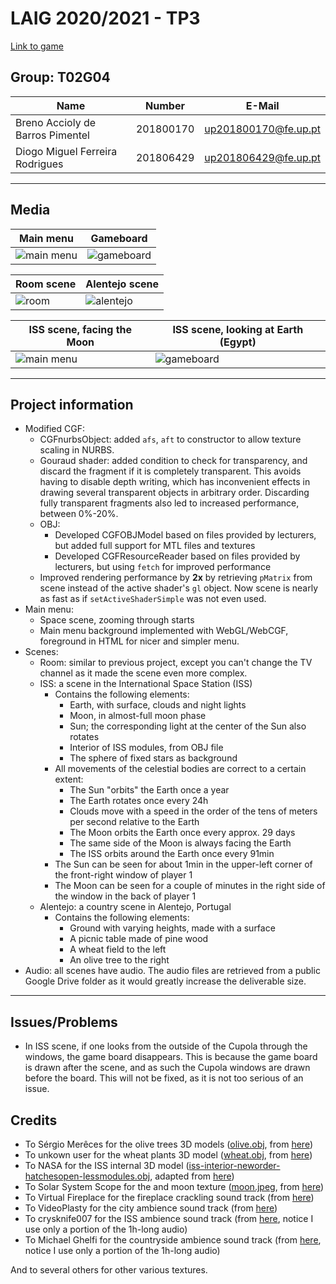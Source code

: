 # LAIG 2020/2021 - TP3

[Link to game](https://dmfrodrigues.github.io/feup-laig-proj/TP3/)

## Group: T02G04

| Name                             | Number    | E-Mail               |
|----------------------------------|-----------|----------------------|
| Breno Accioly de Barros Pimentel | 201800170 | up201800170@fe.up.pt |
| Diogo Miguel Ferreira Rodrigues  | 201806429 | up201806429@fe.up.pt |

----

## Media

| Main menu                                     | Gameboard                                     |
|-----------------------------------------------|-----------------------------------------------|
| ![main menu](https://i.imgur.com/pxzskSJ.jpg) | ![gameboard](https://i.imgur.com/MxQAUzl.jpg) |

| Room scene                                    | Alentejo scene                                |
|-----------------------------------------------|-----------------------------------------------|
| ![room](https://i.imgur.com/lAuIWp5.jpg)      | ![alentejo](https://i.imgur.com/IMdiVrQ.jpg)  |

| ISS scene, facing the Moon                    | ISS scene, looking at Earth (Egypt)           |
|-----------------------------------------------|-----------------------------------------------|
| ![main menu](https://i.imgur.com/cOmDygK.jpg) | ![gameboard](https://i.imgur.com/GVdGyJj.jpg) |

----

## Project information

- Modified CGF:
  - CGFnurbsObject: added `afs`, `aft` to constructor to allow texture scaling in NURBS.
  - Gouraud shader: added condition to check for transparency, and discard the fragment if it is completely transparent. This avoids having to disable depth writing, which has inconvenient effects in drawing several transparent objects in arbitrary order. Discarding fully transparent fragments also led to increased performance, between 0%-20%.
  - OBJ:
    - Developed CGFOBJModel based on files provided by lecturers, but added full support for MTL files and textures
    - Developed CGFResourceReader based on files provided by lecturers, but using `fetch` for improved performance
  - Improved rendering performance by **2x** by retrieving `pMatrix` from scene instead of the active shader's `gl` object. Now scene is nearly as fast as if `setActiveShaderSimple` was not even used.
- Main menu:
  - Space scene, zooming through starts
  - Main menu background implemented with WebGL/WebCGF, foreground in HTML for nicer and simpler menu.
- Scenes:
  - Room: similar to previous project, except you can't change the TV channel as it made the scene even more complex.
  - ISS: a scene in the International Space Station (ISS)
    - Contains the following elements:
      - Earth, with surface, clouds and night lights
      - Moon, in almost-full moon phase
      - Sun; the corresponding light at the center of the Sun also rotates
      - Interior of ISS modules, from OBJ file
      - The sphere of fixed stars as background
    - All movements of the celestial bodies are correct to a certain extent:
      - The Sun "orbits" the Earth once a year
      - The Earth rotates once every 24h
      - Clouds move with a speed in the order of the tens of meters per second relative to the Earth
      - The Moon orbits the Earth once every approx. 29 days
      - The same side of the Moon is always facing the Earth
      - The ISS orbits around the Earth once every 91min
    - The Sun can be seen for about 1min in the upper-left corner of the front-right window of player 1
    - The Moon can be seen for a couple of minutes in the right side of the window in the back of player 1
  - Alentejo: a country scene in Alentejo, Portugal
    - Contains the following elements:
      - Ground with varying heights, made with a surface
      - A picnic table made of pine wood
      - A wheat field to the left
      - An olive tree to the right
- Audio: all scenes have audio. The audio files are retrieved from a public Google Drive folder as it would greatly increase the deliverable size.

----
## Issues/Problems

- In ISS scene, if one looks from the outside of the Cupola through the windows, the game board disappears. This is because the game board is drawn after the scene, and as such the Cupola windows are drawn before the board. This will not be fixed, as it is not too serious of an issue.

## Credits

- To Sérgio Merêces for the olive trees 3D models ([olive.obj](scenes/alentejo/obj/olive/olive.obj), from [here](https://www.sergiomereces.com/3d-models-free-download/))
- To unkown user for the wheat plants 3D model ([wheat.obj](scenes/alentejo/obj/olive/olive.obj), from [here](https://123free3dmodels.com/wheat-field-v1-13239))
- To NASA for the ISS internal 3D model ([iss-interior-neworder-hatchesopen-lessmodules.obj](scenes/iss/obj/iss/iss-interior-neworder-hatchesopen-lessmodules.obj), adapted from [here](https://nasa3d.arc.nasa.gov/detail/iss-internal))
- To Solar System Scope for the and moon texture ([moon.jpeg](scenes/iss/textures/moon.jpeg), from [here](https://www.solarsystemscope.com/textures/))
- To Virtual Fireplace for the fireplace crackling sound track (from [here](https://www.youtube.com/watch?v=lQPdYRh3CME))
- To VideoPlasty for the city ambience sound track (from [here](https://www.youtube.com/watch?v=jX-0Wb_wQsY))
- To crysknife007 for the ISS ambience sound track (from [here](https://www.youtube.com/watch?v=ct2Ad44CH98), notice I use only a portion of the 1h-long audio)
- To Michael Ghelfi for the countryside ambience sound track (from [here](https://www.youtube.com/watch?v=MfiDTOst3L4), notice I use only a portion of the 1h-long audio)

And to several others for other various textures.
